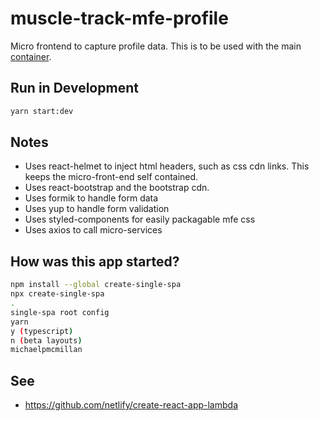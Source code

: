 # muscle-track-mfe-profile

Micro frontend to capture profile data. This is to be used with the main [container](https://github.com/michaelpmcmillan/muscle-track-mfe-container).

## Run in Development

```bash
yarn start:dev
```

## Notes

- Uses react-helmet to inject html headers, such as css cdn links. This keeps the micro-front-end self contained.
- Uses react-bootstrap and the bootstrap cdn.
- Uses formik to handle form data
- Uses yup to handle form validation
- Uses styled-components for easily packagable mfe css
- Uses axios to call micro-services

## How was this app started?

```bash
npm install --global create-single-spa
npx create-single-spa
.
single-spa root config
yarn
y (typescript)
n (beta layouts)
michaelpmcmillan
```

## See

- https://github.com/netlify/create-react-app-lambda
